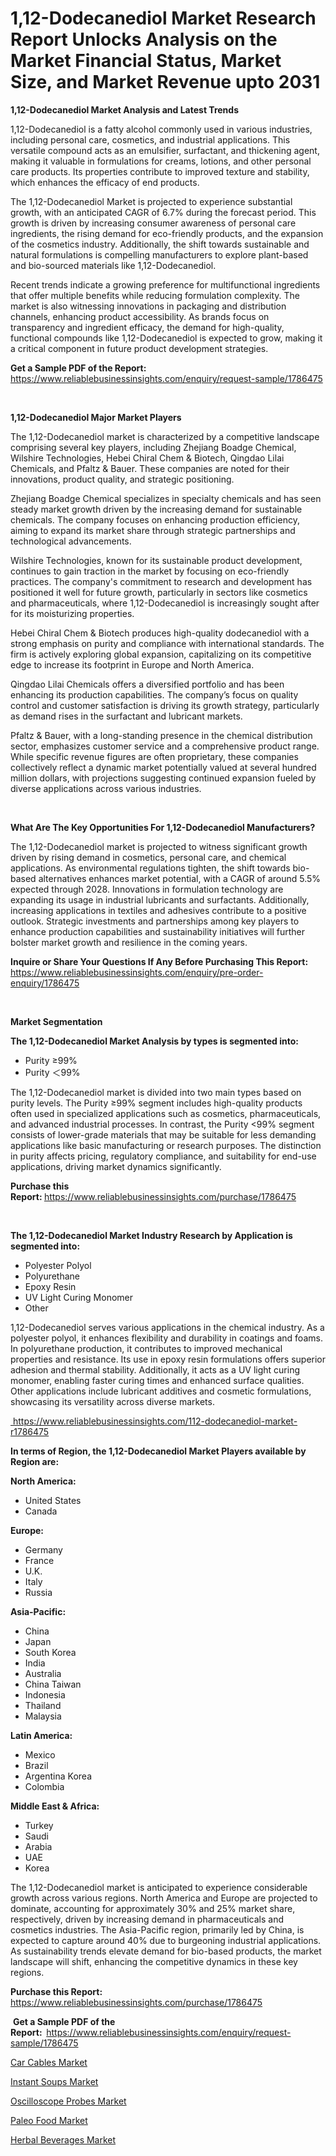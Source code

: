 <p><h1>1,12-Dodecanediol Market Research Report Unlocks Analysis on the Market Financial Status, Market Size, and Market Revenue upto 2031</h1></p><p><strong>1,12-Dodecanediol Market Analysis and Latest Trends</strong></p>
<p><p>1,12-Dodecanediol is a fatty alcohol commonly used in various industries, including personal care, cosmetics, and industrial applications. This versatile compound acts as an emulsifier, surfactant, and thickening agent, making it valuable in formulations for creams, lotions, and other personal care products. Its properties contribute to improved texture and stability, which enhances the efficacy of end products.</p><p>The 1,12-Dodecanediol Market is projected to experience substantial growth, with an anticipated CAGR of 6.7% during the forecast period. This growth is driven by increasing consumer awareness of personal care ingredients, the rising demand for eco-friendly products, and the expansion of the cosmetics industry. Additionally, the shift towards sustainable and natural formulations is compelling manufacturers to explore plant-based and bio-sourced materials like 1,12-Dodecanediol.</p><p>Recent trends indicate a growing preference for multifunctional ingredients that offer multiple benefits while reducing formulation complexity. The market is also witnessing innovations in packaging and distribution channels, enhancing product accessibility. As brands focus on transparency and ingredient efficacy, the demand for high-quality, functional compounds like 1,12-Dodecanediol is expected to grow, making it a critical component in future product development strategies.</p></p>
<p><strong>Get a Sample PDF of the Report:&nbsp;</strong> <a href="https://www.reliablebusinessinsights.com/enquiry/request-sample/1786475?utm_campaign=1539&utm_medium=2&utm_source=Github&utm_content=ia&utm_term=18102024&utm_id=112-dodecanediol">https://www.reliablebusinessinsights.com/enquiry/request-sample/1786475</a></p>
<p>&nbsp;</p>
<p><strong>1,12-Dodecanediol Major Market Players</strong></p>
<p><p>The 1,12-Dodecanediol market is characterized by a competitive landscape comprising several key players, including Zhejiang Boadge Chemical, Wilshire Technologies, Hebei Chiral Chem & Biotech, Qingdao Lilai Chemicals, and Pfaltz & Bauer. These companies are noted for their innovations, product quality, and strategic positioning. </p><p>Zhejiang Boadge Chemical specializes in specialty chemicals and has seen steady market growth driven by the increasing demand for sustainable chemicals. The company focuses on enhancing production efficiency, aiming to expand its market share through strategic partnerships and technological advancements.</p><p>Wilshire Technologies, known for its sustainable product development, continues to gain traction in the market by focusing on eco-friendly practices. The company's commitment to research and development has positioned it well for future growth, particularly in sectors like cosmetics and pharmaceuticals, where 1,12-Dodecanediol is increasingly sought after for its moisturizing properties.</p><p>Hebei Chiral Chem & Biotech produces high-quality dodecanediol with a strong emphasis on purity and compliance with international standards. The firm is actively exploring global expansion, capitalizing on its competitive edge to increase its footprint in Europe and North America.</p><p>Qingdao Lilai Chemicals offers a diversified portfolio and has been enhancing its production capabilities. The company’s focus on quality control and customer satisfaction is driving its growth strategy, particularly as demand rises in the surfactant and lubricant markets.</p><p>Pfaltz & Bauer, with a long-standing presence in the chemical distribution sector, emphasizes customer service and a comprehensive product range. While specific revenue figures are often proprietary, these companies collectively reflect a dynamic market potentially valued at several hundred million dollars, with projections suggesting continued expansion fueled by diverse applications across various industries.</p></p>
<p>&nbsp;</p>
<p><strong>What Are The Key Opportunities For 1,12-Dodecanediol Manufacturers?</strong></p>
<p><p>The 1,12-Dodecanediol market is projected to witness significant growth driven by rising demand in cosmetics, personal care, and chemical applications. As environmental regulations tighten, the shift towards bio-based alternatives enhances market potential, with a CAGR of around 5.5% expected through 2028. Innovations in formulation technology are expanding its usage in industrial lubricants and surfactants. Additionally, increasing applications in textiles and adhesives contribute to a positive outlook. Strategic investments and partnerships among key players to enhance production capabilities and sustainability initiatives will further bolster market growth and resilience in the coming years.</p></p>
<p><strong>Inquire or Share Your Questions If Any Before Purchasing This Report:</strong> <a href="https://www.reliablebusinessinsights.com/enquiry/pre-order-enquiry/1786475?utm_campaign=1539&utm_medium=2&utm_source=Github&utm_content=ia&utm_term=18102024&utm_id=112-dodecanediol">https://www.reliablebusinessinsights.com/enquiry/pre-order-enquiry/1786475</a></p>
<p>&nbsp;</p>
<p><strong>Market Segmentation</strong></p>
<p><strong>The 1,12-Dodecanediol Market Analysis by types is segmented into:</strong></p>
<p><ul><li>Purity ≥99%</li><li>Purity ＜99%</li></ul></p>
<p><p>The 1,12-Dodecanediol market is divided into two main types based on purity levels. The Purity ≥99% segment includes high-quality products often used in specialized applications such as cosmetics, pharmaceuticals, and advanced industrial processes. In contrast, the Purity <99% segment consists of lower-grade materials that may be suitable for less demanding applications like basic manufacturing or research purposes. The distinction in purity affects pricing, regulatory compliance, and suitability for end-use applications, driving market dynamics significantly.</p></p>
<p><strong>Purchase this Report:&nbsp;</strong><a href="https://www.reliablebusinessinsights.com/purchase/1786475?utm_campaign=1539&utm_medium=2&utm_source=Github&utm_content=ia&utm_term=18102024&utm_id=112-dodecanediol">https://www.reliablebusinessinsights.com/purchase/1786475</a></p>
<p>&nbsp;</p>
<p><strong>The 1,12-Dodecanediol Market Industry Research by Application is segmented into:</strong></p>
<p><ul><li>Polyester Polyol</li><li>Polyurethane</li><li>Epoxy Resin</li><li>UV Light Curing Monomer</li><li>Other</li></ul></p>
<p><p>1,12-Dodecanediol serves various applications in the chemical industry. As a polyester polyol, it enhances flexibility and durability in coatings and foams. In polyurethane production, it contributes to improved mechanical properties and resistance. Its use in epoxy resin formulations offers superior adhesion and thermal stability. Additionally, it acts as a UV light curing monomer, enabling faster curing times and enhanced surface qualities. Other applications include lubricant additives and cosmetic formulations, showcasing its versatility across diverse markets.</p></p>
<p><a href="https://www.reliablebusinessinsights.com/112-dodecanediol-market-r1786475?utm_campaign=1539&utm_medium=2&utm_source=Github&utm_content=ia&utm_term=18102024&utm_id=112-dodecanediol">&nbsp;https://www.reliablebusinessinsights.com/112-dodecanediol-market-r1786475</a></p>
<p><strong>In terms of Region, the 1,12-Dodecanediol Market Players available by Region are:</strong></p>
<p>
    <p> <strong> North America: </strong>
        <ul>
            <li>United States</li>
            <li>Canada</li>
        </ul>
        </p> 
    <p> <strong> Europe: </strong>
        <ul>
            <li>Germany</li>
            <li>France</li>
            <li>U.K.</li>
            <li>Italy</li>
            <li>Russia</li>
        </ul>
        </p> 
    <p> <strong> Asia-Pacific: </strong>
        <ul>
            <li>China</li>
            <li>Japan</li>
            <li>South Korea</li>
            <li>India</li>
            <li>Australia</li>
            <li>China Taiwan</li>
            <li>Indonesia</li>
            <li>Thailand</li>
            <li>Malaysia</li>
        </ul>
        </p> 
    <p> <strong> Latin America: </strong>
        <ul>
            <li>Mexico</li>
            <li>Brazil</li>
            <li>Argentina Korea</li>
            <li>Colombia</li>
        </ul>
        </p> 
    <p> <strong> Middle East & Africa: </strong>
        <ul>
            <li>Turkey</li>
            <li>Saudi</li>
            <li>Arabia</li>
            <li>UAE</li>
            <li>Korea</li>
        </ul>
    </p>
    </p>
<p><p>The 1,12-Dodecanediol market is anticipated to experience considerable growth across various regions. North America and Europe are projected to dominate, accounting for approximately 30% and 25% market share, respectively, driven by increasing demand in pharmaceuticals and cosmetics industries. The Asia-Pacific region, primarily led by China, is expected to capture around 40% due to burgeoning industrial applications. As sustainability trends elevate demand for bio-based products, the market landscape will shift, enhancing the competitive dynamics in these key regions.</p></p>
<p><strong>Purchase this Report: </strong><a href="https://www.reliablebusinessinsights.com/purchase/1786475?utm_campaign=1539&utm_medium=2&utm_source=Github&utm_content=ia&utm_term=18102024&utm_id=112-dodecanediol">https://www.reliablebusinessinsights.com/purchase/1786475</a></p>
<p>&nbsp;<strong>Get a Sample PDF of the Report:&nbsp;&nbsp;</strong><a href="https://www.reliablebusinessinsights.com/enquiry/request-sample/1786475?utm_campaign=1539&utm_medium=2&utm_source=Github&utm_content=ia&utm_term=18102024&utm_id=112-dodecanediol">https://www.reliablebusinessinsights.com/enquiry/request-sample/1786475</a></p>
<p><strong></strong></p>
<p><p><a href="https://www.linkedin.com/pulse/deep-dive-car-cables-market-itstrends-segmentation-competitive-mxrle?utm_campaign=1539&utm_medium=2&utm_source=Github&utm_content=ia&utm_term=18102024&utm_id=112-dodecanediol">Car Cables Market</a></p><p><a href="https://www.linkedin.com/pulse/comprehensive-instant-soups-market-report-segmentation-type-sum3e?utm_campaign=1539&utm_medium=2&utm_source=Github&utm_content=ia&utm_term=18102024&utm_id=112-dodecanediol">Instant Soups Market</a></p><p><a href="https://www.linkedin.com/pulse/oscilloscope-probes-industry-insights-report-analyzing-market-hnaee?utm_campaign=1539&utm_medium=2&utm_source=Github&utm_content=ia&utm_term=18102024&utm_id=112-dodecanediol">Oscilloscope Probes Market</a></p><p><a href="https://www.linkedin.com/pulse/paleo-food-mosaic-piecing-together-global-market-dynamics-evtpe?utm_campaign=1539&utm_medium=2&utm_source=Github&utm_content=ia&utm_term=18102024&utm_id=112-dodecanediol">Paleo Food Market</a></p><p><a href="https://www.linkedin.com/pulse/herbal-beverages-market-global-share-ranking-overall-sales-wrl2e?utm_campaign=1539&utm_medium=2&utm_source=Github&utm_content=ia&utm_term=18102024&utm_id=112-dodecanediol">Herbal Beverages Market</a></p></p>